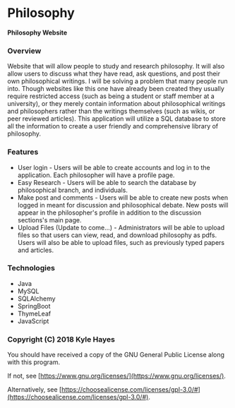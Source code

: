 # Philosophy

**Philosophy Website**

### Overview

Website that will allow people to study and research philosophy. It will also allow users to discuss what they have read, ask questions, and post their own philosophical writings. I will be solving a problem that many people run into. Though websites like this one have already been created they usually require restricted access (such as being a student or staff member at a university), or they merely contain information about philosophical writings and philosophers rather than the writings themselves (such as wikis, or peer reviewed articles). This application will utilize a SQL database to store all the information to create a user friendly and comprehensive library of philosophy. 

### Features

* User login - Users will be able to create accounts and log in to the application. Each philosopher will have a profile page.
* Easy Research - Users will be able to search the database by philosophical branch, and individuals.
* Make post and comments - Users will be able to create new posts when logged in meant for discussion and philosophical debate. New posts will appear in the philosopher's profile in addition to the discussion sections's main page.
* Upload Files (Update to come...) - Administrators will be able to upload files so that users can view, read, and download philosophy as pdfs. Users will also be able to upload files, such as previously typed papers and articles.

### Technologies

*	Java
*	MySQL
*	SQLAlchemy
*	SpringBoot
*	ThymeLeaf
*	JavaScript


### Copyright (C) 2018  Kyle Hayes

You should have received a copy of the GNU General Public License along with this program. 

If not, see [https://www.gnu.org/licenses/](https://www.gnu.org/licenses/).

Alternatively, see [https://choosealicense.com/licenses/gpl-3.0/#](https://choosealicense.com/licenses/gpl-3.0/#).
